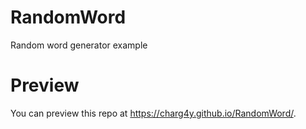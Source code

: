 # RandomWord
Random word generator example


# Preview 
You can preview this repo at https://charg4y.github.io/RandomWord/.
